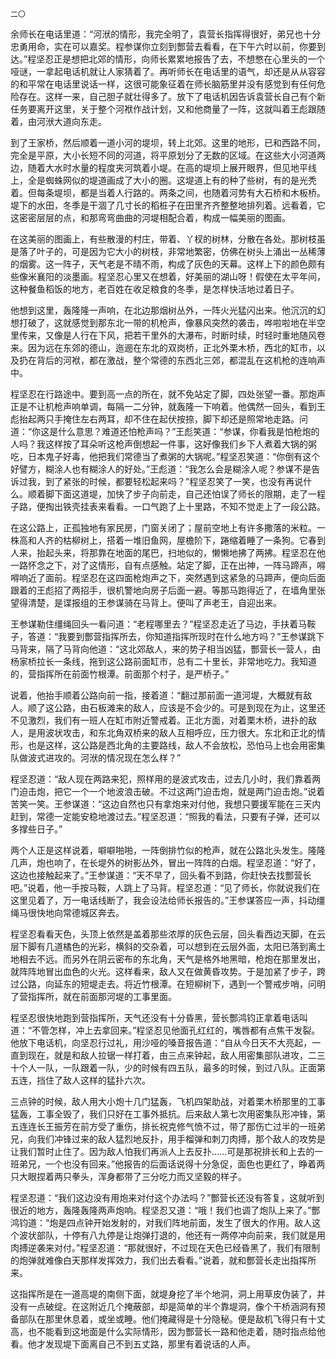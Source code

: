     二〇 

   余师长在电话里道：“河洑的情形，我完全明了，袁营长指挥得很好，弟兄也十分忠勇用命，实在可以嘉奖。程参谋你立刻到酆营去看看，在下午六时以前，你要到达。”程坚忍正是想把北郊的情形，向师长累累地报告了去，不想憋在心里头的一个哑谜，一拿起电话机就让人家猜着了。再听师长在电话里的语气，却还是从从容容的和平常在电话里说话一样，这很可能象征着在师长脑筋里并没有感觉到有任何危险存在。这样一来，自己胆子就壮得多了。放下了电话机因告诉袁营长自己有个新任务要离开这里，关于整个河袱作战计划，又和他商量了一阵，这就叫着王彪跟随着，由河洑大道向东走。

   到了王家桥，然后顺着一道小河的堤坝，转上北郊。这里的地形，已和西路不同，完全是平原，大小长短不同的河道，将平原划分了无数的区域。在这些大小河道两边，随着大水时水量的程度夹河筑着小堤。在高的堤坝上展开眼界，但见地平线上，全是蜘蛛网似的堤道画成了大小的圈。这堤道上有的种了些树，有的是光秃着。但每条堤坝，都是当着人行路的。两条之间，也随着河势有大石桥和木板桥。堤下的水田，冬季是干涸了几寸长的稻桩子在田里齐齐整整地排列着。远看着，它这密密层层的点，和那弯弯曲曲的河堤相配合着，构成一幅美丽的图画。

   在这美丽的图画上，有些散漫的村庄，带着、丫杈的树林，分散在各处。那树枝虽是落了叶子的，可是因为它大小的树枝，非常地繁密，仿佛在树头上涌出一丛稀薄的烟雾。这一阵子，天气老是不晴不雨，构成了灰色的天幕。这样上下的颜色颇有些像米襄阳的淡墨画。程坚忍心里又在想着，好美丽的湖山呀！假使在太平年间，这种餐鱼稻饭的地方，老百姓在收足粮食的冬季，是怎样快活地过着日子。

   他想到这里，轰隆隆一声响，在北边那烟树丛外，一阵火光猛闪出来。他沉沉的幻想打破了，这就感觉到那东北一带的机枪声，像暴风突然的袭击，哗啦啦地在半空里传来，又像是人行在下风，把若干里外的大瀑布，时断时续，时轻时重地随风卷来。因为远在东郊的德山，迤逦在东北的双岗桥，正北外栗木桥，西北的缸市，以及扔在背后的河袱，都在激战，整个常德的东西北三郊，都混乱在这机枪的连响声中。

   程坚忍在行路途中。要到高一点的所在，就不免站定了脚，四处张望一番。那炮声正是不让机枪声响单调，每隔一二分钟，就轰隆一下响着。他偶然一回头，看到王彪抬起两只手掩住左右两耳，却不住在起伏按捺，脚下却还是照常地走路。问道：“你这是什么意思？难道还怕枪声吗？”王彪笑道：“参谋，你看我是怕枪炮的人吗？我这样按了耳朵听这枪声倒想起一件事，这好像我们乡下人煮着大锅的粥吃，日本鬼子好毒，他把我们常德当了煮粥的大锅呢。”程坚忍笑道：“你倒有这个好譬方，糊涂人也有糊涂人的好处。”王彪道：“我怎么会是糊涂人呢？参谋不是告诉过我，到了紧张的时候，都要轻松起来吗？”程坚忍笑了一笑，也没有再说什么。顺着脚下面这道堤，加快了步子向前走，自己还怕误了师长的限期，走了一程子路，便掏出铁壳挂表来看看。一口气跑了上十里路，不知不觉走上了一段公路。

   在这公路上，正孤独地有家民房，门窗关闭了；屋前空地上有许多撒落的米粒。一株高和人齐的枯柳树上，搭着一堆旧鱼网，屋檐阶下，踡缩着睡了一条狗。它春到人来，抬起头来，将那靠在地面的尾巴，扫地似的，懒懒地拂了两拂。程坚忍在他一路怀念之下，对了这情形，自有点感触。站定了脚，正在出神，一阵马蹄声，嘚嘚响近了面前。程坚忍在这四面枪炮声之下，突然遇到这紧急的马蹄声，便向后面跟着的王彪招了两招手，很机警地向房子后面一避。等那马跑得近了，在墙角里张望得清楚，是谍报组的王参谋骑在马背上。便叫了声老王，自迎出来。

   王参谋勒住缰绳回头一看问道：“老程哪里去？”程坚忍走近了马边，手扶着马鞍子，答道：“我要到酆营指挥所去，你知道指挥所现时在什么地方吗？”王参谋跳下马背来，隔了马背向他道：“这北郊敌人，来的势子相当凶猛，酆营长一营人，由杨家桥拉长一条线，拖到这公路前面缸市，总有二十里长，非常地吃力。我知道的，营指挥所在前面竹根潭。前面那个村子，是严桥子。”

   说着，他抬手顺着公路向前一指，接着道：“翻过那前面一道河堤，大概就有敌人。顺了这公路，由石板滩来的敌人，应该是不会少的。可是到现在为止，这里还不见激烈，我们有一班人在缸市附近警戒着。正北方面，对着栗木桥，进扑的敌人，是用波状攻击，和东北角双桥来的敌人互相呼应，压力很大。东北和正北的情形，也是这样，这公路是西北角的主要路线，敌人不会放松，恐怕马上也会用密集队做波式进攻的。河洑的情况现在怎么样？”

   程坚忍道：“敌人现在两路来犯，照样用的是波式攻击，过去几小时，我们靠着两门迫击炮，把它一个一个地波浪击破。不过这两门迫击炮，就是两门迫击炮。”说着苦笑一笑。王参谋道：“这边自然也只有拿炮来对付他，我想只要援军能在三天内赶到，常德一定能安稳地渡过去。”程坚忍道：“照我的看法，只要有子弹，还可以多撑些日子。”

   两个人正是这样说着，噼噼啪啪，一阵倒排竹似的枪声，就在公路北头发生。隆隆几声，炮也响了，在长堤外的树影丛外，冒出一阵阵的白烟。程坚忍道：“好了，这边也接触起来了。”王参谋道：“天不早了，回头看不到路，你赶快去找酆营长吧。”说着，他一手按马鞍，人跳上了马背。程坚忍道：“见了师长，你就说我们在这里见着了，万一电话线断了，我会设法给师长报告的。”王参谋答应一声，抖动缰绳马很快地向常德城区奔去。

   程坚忍看看天色，头顶上依然是盖着那些浓厚的灰色云层，回头看西边天脚，在云层下脚有几道橘色的光彩，横斜的交杂着，可以想到在云层外面，太阳已落到离土地相去不远。而另外在阴云密布的东北角，天气是格外地黑暗，枪炮在那里发出，就阵阵地冒出血色的火光。这样看来，敌人又在做黄昏攻势。于是加紧了步子，跨过公路，向延东的短堤走去。将近竹根潭。在短柳树下，遇到一个警戒步哨，问明了营指挥所，就在前面那河堤的工事里面。

   程坚忍很快地跑到营指挥所，天气还没有十分昏黑，营长酆鸿钧正拿着电话叫道：“不管怎样，冲上去拿回来。”程坚忍见他面孔红红的，嘴唇都有点焦干发裂。他放下电话机，向坚忍行过礼，用沙哑的嗓音报告道：“自从今日天不大亮起，一直到现在，就是和敌人拉锯一样打着，由三点来钟起，敌人用密集部队进攻，二三十个人一队，一队跟着一队，少的时候有四五队，最多的时候，到过八队。正面第五连，挡住了敌人这样的猛扑六次。

   三点钟的时候，敌人用大小炮十几门猛轰，飞机四架助战，对着栗木桥那里的工事猛轰，工事全毁了，我们只好在工事外抵抗。后来敌人第七次用密集队形冲锋，第五连连长王振芳在前方受了重伤，排长祝克修气愤不过，带了那伤亡过半的一班弟兄，向我们冲锋过来的敌人猛烈地反扑，用手榴弹和刺刀肉搏，那个敌人的攻势是让我们暂时止住了。因为敌人怕我们再派人上去反扑……可是那祝排长和上去的一班弟兄，一个也没有回来。”他报告的后面话说得十分急促，面色也更红了，睁着两只大眼捏着两只拳头，浑身都带了三分吃力而又坚毅的样子。

   程坚忍道：“我们这边没有用炮来对付这个办法吗？”酆营长还没有答复，这就听到很近的地方，轰隆轰隆两声炮响。程坚忍又道：“哦！我们也调了炮队上来了。”酆鸿钧道：“炮是四点钟开始发射的，对我们阵地前面，发生了很大的作用。敌人这个波状部队，十停有八九停是让炮弹打退的，他还有一两停冲向前来，我们就是用肉搏逆袭来对付。”程坚忍道：“那就很好，不过现在天色已经昏黑了，我们有限制的炮弹就难像白天那样发挥效力，我们出去看看。”说着，就和酆营长走出指挥所来。

   这指挥所是在一道高堤的南侧下面，就堤身挖了半个地洞，洞上用草皮伪装了，并没有一点破绽。在这附近几个掩蔽部，却是简单的半个靠堤洞，像个干桥涵洞有预备部队在那里休息着，或坐或睡。他们掩藏得是十分隐秘。便是敌机飞得只有十丈高，也不能看到这地面是什么实际情形，因为酆营长一路和他走着，随时指点给他看。他才发现堤下面离自己不到五丈路，那里有着说话的人声。

